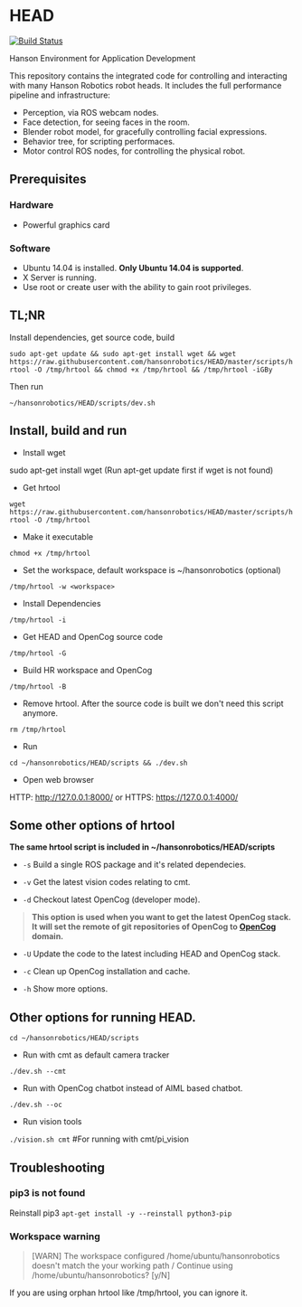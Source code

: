 # HEAD

[![Build Status](http://61.92.69.39:8080/buildStatus/icon?job=ci-HEAD)](http://61.92.69.39:8080/view/hansonrobotics/job/ci-HEAD/)

Hanson Environment for Application Development

This repository contains the integrated code for controlling and
interacting with many Hanson Robotics robot heads. It includes the
full performance pipeline and infrastructure:

* Perception, via ROS webcam nodes.
* Face detection, for seeing faces in the room.
* Blender robot model, for gracefully controlling facial expressions.
* Behavior tree, for scripting performaces.
* Motor control ROS nodes, for controlling the physical robot.

## Prerequisites

### Hardware

* Powerful graphics card

### Software

 * Ubuntu 14.04 is installed. **Only Ubuntu 14.04 is supported**.
 * X Server is running.
 * Use root or create user with the ability to gain root privileges.

## TL;NR

Install dependencies, get source code, build

`sudo apt-get update && sudo apt-get install wget && wget https://raw.githubusercontent.com/hansonrobotics/HEAD/master/scripts/hrtool -O /tmp/hrtool && chmod +x /tmp/hrtool && /tmp/hrtool -iGBy`

Then run

`~/hansonrobotics/HEAD/scripts/dev.sh`

## Install, build and run

* Install wget

sudo apt-get install wget (Run apt-get update first if wget is not found)

* Get hrtool

`wget https://raw.githubusercontent.com/hansonrobotics/HEAD/master/scripts/hrtool -O /tmp/hrtool`

* Make it executable

`chmod +x /tmp/hrtool`

* Set the workspace, default workspace is ~/hansonrobotics (optional)

`/tmp/hrtool -w <workspace>`

* Install Dependencies

`/tmp/hrtool -i`

* Get HEAD and OpenCog source code

`/tmp/hrtool -G`

* Build HR workspace and OpenCog

`/tmp/hrtool -B`

* Remove hrtool. After the source code is built we don't need this script anymore.

`rm /tmp/hrtool`

* Run

`cd ~/hansonrobotics/HEAD/scripts && ./dev.sh`

* Open web browser

HTTP: http://127.0.0.1:8000/ or HTTPS: https://127.0.0.1:4000/

## Some other options of hrtool

**The same hrtool script is included in ~/hansonrobotics/HEAD/scripts**

* `-s` Build a single ROS package and it's related dependecies.

* `-v` Get the latest vision codes relating to cmt.

* `-d` Checkout latest OpenCog (developer mode).

> **This option is used when you want to get the latest OpenCog stack. It will set the remote of git repositories of OpenCog to [OpenCog](https://github.com/opencog) domain.**

* `-U` Update the code to the latest including HEAD and OpenCog stack.

* `-c` Clean up OpenCog installation and cache.

* `-h` Show more options.

## Other options for running HEAD.

`cd ~/hansonrobotics/HEAD/scripts`

* Run with cmt as default camera tracker

`./dev.sh --cmt`

* Run with OpenCog chatbot instead of AIML based chatbot.

`./dev.sh --oc` 

* Run vision tools

`./vision.sh cmt` #For running with cmt/pi_vision

## Troubleshooting

### pip3 is not found
Reinstall pip3 `apt-get install -y --reinstall python3-pip`

### Workspace warning
> [WARN] The workspace configured /home/ubuntu/hansonrobotics doesn't match the your working path /
> Continue using /home/ubuntu/hansonrobotics? [y/N]

If you are using orphan hrtool like /tmp/hrtool, you can ignore it.  

